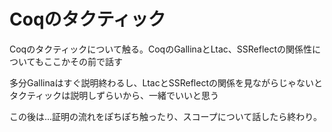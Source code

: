 # Coqのタクティック

Coqのタクティックについて触る。CoqのGallinaとLtac、SSReflectの関係性についてもここかその前で話す

多分Gallinaはすぐ説明終わるし、LtacとSSReflectの関係を見ながらじゃないとタクティックは説明しずらいから、一緒でいいと思う


この後は...証明の流れをぽちぽち触ったり、スコープについて話したら終わり。
